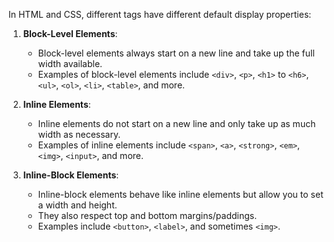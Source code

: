 
In HTML and CSS, different tags have different default display properties:

1. **Block-Level Elements**:
   - Block-level elements always start on a new line and take up the full width available.
   - Examples of block-level elements include `<div>`, `<p>`, `<h1>` to `<h6>`, `<ul>`, `<ol>`, `<li>`, `<table>`, and more.

2. **Inline Elements**:
   - Inline elements do not start on a new line and only take up as much width as necessary.
   - Examples of inline elements include `<span>`, `<a>`, `<strong>`, `<em>`, `<img>`, `<input>`, and more.

3. **Inline-Block Elements**:
   - Inline-block elements behave like inline elements but allow you to set a width and height.
   - They also respect top and bottom margins/paddings.
   - Examples include `<button>`, `<label>`, and sometimes `<img>`.
